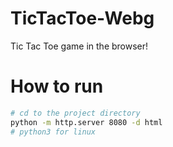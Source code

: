 # TicTacToe-Webg
Tic Tac Toe game in the browser!

# How to run
```bash
# cd to the project directory
python -m http.server 8080 -d html
# python3 for linux
```